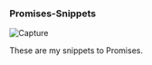 ### Promises-Snippets

![Capture](https://user-images.githubusercontent.com/52431957/91917977-84295080-ec8f-11ea-8976-1698dd87490f.PNG)


These are my snippets to Promises.
